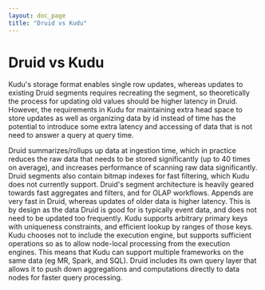 ```yaml
---
layout: doc_page
title: "Druid vs Kudu"
---
```


<!--
  ~ Licensed to the Apache Software Foundation (ASF) under one
  ~ or more contributor license agreements.  See the NOTICE file
  ~ distributed with this work for additional information
  ~ regarding copyright ownership.  The ASF licenses this file
  ~ to you under the Apache License, Version 2.0 (the
  ~ "License"); you may not use this file except in compliance
  ~ with the License.  You may obtain a copy of the License at
  ~
  ~   http://www.apache.org/licenses/LICENSE-2.0
  ~
  ~ Unless required by applicable law or agreed to in writing,
  ~ software distributed under the License is distributed on an
  ~ "AS IS" BASIS, WITHOUT WARRANTIES OR CONDITIONS OF ANY
  ~ KIND, either express or implied.  See the License for the
  ~ specific language governing permissions and limitations
  ~ under the License.
  -->

# Druid vs Kudu

Kudu's storage format enables single row updates, whereas updates to existing Druid segments requires recreating the segment, so theoretically  
the process for updating old values should be higher latency in Druid. However, the requirements in Kudu for maintaining extra head space to store 
updates as well as organizing data by id instead of time has the potential to introduce some extra latency and accessing 
of data that is not need to answer a query at query time. 

Druid summarizes/rollups up data at ingestion time, which in practice reduces the raw data that needs to be 
stored significantly (up to 40 times on average), and increases performance of scanning raw data significantly. 
Druid segments also contain bitmap indexes for fast filtering, which Kudu does not currently support. 
Druid's segment architecture is heavily geared towards fast aggregates and filters, and for OLAP workflows. Appends are very 
fast in Druid, whereas updates of older data is higher latency. This is by design as the data Druid is good for is typically event data, 
and does not need to be updated too frequently. Kudu supports arbitrary primary keys with uniqueness constraints, and 
efficient lookup by ranges of those keys. Kudu chooses not to include the execution engine, but supports sufficient 
operations so as to allow node-local processing from the execution engines. This means that Kudu can support multiple frameworks on the same data (eg MR, Spark, and SQL). 
Druid includes its own query layer that allows it to push down aggregations and computations directly to data nodes for faster query processing.
